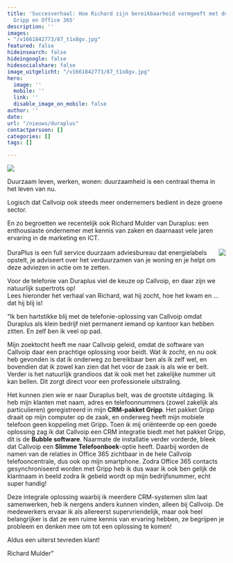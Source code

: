 ```yaml
---
title: 'Succesverhaal: Hoe Richard zijn bereikbaarheid vormgeeft met de slimme CRM-koppeling
  Gripp en Office 365'
description: ''
images:
- "/v1661842773/87_t1x8gv.jpg"
featured: false
hideinsearch: false
hideingoogle: false
hidesocialshare: false
image_uitgelicht: "/v1661842773/87_t1x8gv.jpg"
hero:
  image: ''
  mobile: ''
  link: ''
  disable_image_on_mobile: false
author: ''
date: 
url: "/nieuws/duraplus"
contactpersoon: []
categories: []
tags: []

---
```

![](https://res.cloudinary.com/callvoip/image/upload/v1661842773/87_t1x8gv.jpg)

Duurzaam leven, werken, wonen: duurzaamheid is een centraal thema in het leven van nu.

Logisch dat Callvoip ook steeds meer ondernemers bedient in deze groene sector.

En zo begroetten we recentelijk ook Richard Mulder van Duraplus: een enthousiaste ondernemer met kennis van zaken en daarnaast vele jaren ervaring in de marketing en ICT.<br><br>
<img src="https://res.cloudinary.com/callvoip/image/upload/v1661842683/duraplus_wzeosd.png" style="float:right">
DuraPlus is een full service duurzaam adviesbureau dat energielabels opstelt, je adviseert over het verduurzamen van je woning en je helpt om deze adviezen in actie om te zetten.

Voor de telefonie van Duraplus viel de keuze op Callvoip, en daar zijn we natuurlijk supertrots op!  
Lees hieronder het verhaal van Richard, wat hij zocht, hoe het kwam en … dat hij blij is!

“Ik ben hartstikke blij met de telefonie-oplossing van Callvoip omdat Duraplus als klein bedrijf niet permanent iemand op kantoor kan hebben zitten. En zelf ben ik veel op pad.

Mijn zoektocht heeft me naar Callvoip geleid, omdat de software van Callvoip daar een prachtige oplossing voor beidt. Wat ik zocht, en nu ook heb gevonden is dat ik onderweg zo bereikbaar ben als ik zelf wel, en bovendien dat ik zowel kan zien dat het voor de zaak is als wie er belt. Verder is het natuurlijk grandioos dat ik ook met het zakelijke nummer uit kan bellen. Dit zorgt direct voor een professionele uitstraling.

Het kunnen zien wíe er naar Duraplus belt, was de grootste uitdaging. Ik heb mijn klanten met naam, adres en telefoonnummers (zowel zakelijk als particulieren) geregistreerd in mijn **CRM-pakket Gripp**. Het pakket Gripp draait op mijn computer op de zaak, en onderweg heeft mijn mobiele telefoon geen koppeling met Gripp. Toen ik mij oriënteerde op een goede oplossing zag ik dat Callvoip een CRM integratie biedt met het pakket Gripp, dit is de **Bubble software**. Naarmate de installatie verder vorderde, bleek dat Callvoip een **Slimme Telefoonboek**-optie heeft. Daarbij worden de namen van de relaties in Office 365 zichtbaar in de hele Callvoip telefooncentrale, dus ook op mijn smartphone. Zodra Office 365 contacts gesynchroniseerd worden met Gripp heb ik dus waar ik ook ben gelijk de klantnaam in beeld zodra ik gebeld wordt op mijn bedrijfsnummer, echt super handig!

Deze integrale oplossing waarbij ik meerdere CRM-systemen slim laat samenwerken, heb ik nergens anders kunnen vinden, alleen bij Callvoip. De medewerkers ervaar ik als allereerst supervriendelijk, maar ook heel belangrijker is dat ze een ruime kennis van ervaring hebben, ze begrijpen je probleem en denken mee om tot een oplossing te komen!

Aldus een uiterst tevreden klant!

Richard Mulder”

